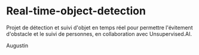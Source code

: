 # Real-time-object-detection
Projet de détection et suivi d'objet en temps réel pour permettre l'évitement d'obstacle et le suivi de personnes, en collaboration avec Unsupervised.AI.

Augustin
